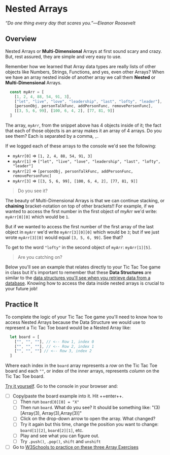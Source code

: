 # Nested Arrays

*“Do one thing every day that scares you.”―Eleanor Roosevelt*

## Overview

Nested Arrays or **Multi-Dimensional** Arrays at first sound scary and crazy. But, rest assured, they are simple and very easy to use.

Remember how we learned that Array data types are really lists of other objects like Numbers, Strings, Functions, and yes, even other Arrays? When we have an array nested inside of another array we call them **Nested** or **Multi-Dimensional** Arrays.

```javascript
  const myArr = [
    [1, 2, 4, 88, 54, 91, 3],
    ["let", "live", "love", "leadership", "last", "lofty", "leader"],
    [personObj, personTalkFunc, addPersonFunc, removePersonFunc],
    [[3, 5, 6, 99], [100, 6, 4, 2], [77, 81, 9]]
  ]
```

The array, `myArr`, from the snippet above has 4 objects inside of it; the fact that each of those objects is an array makes it an array of 4 arrays. Do you see them? Each is separated by a comma, `,`.

If we logged each of these arrays to the console we'd see the following:

  * `myArr[0]` => `[1, 2, 4, 88, 54, 91, 3]`
  * `myArr[1]` => `["let", "live", "love", "leadership", "last", "lofty", "leader"]`
  * `myArr[2]` => `[personObj, personTalkFunc, addPersonFunc, removePersonFunc]`
  * `myArr[3]` => `[[3, 5, 6, 99], [100, 6, 4, 2], [77, 81, 9]]`

  > Do you see it?

The beauty of Multi-Dimensional Arrays is that we can continue stacking, or **chaining** bracket-notation on top of other brackets!! For example, if we wanted to access the first number in the first object of myArr we'd write: `myArr[0][0]` which would be `1`.

But if we wanted to access the first number of the first array of the last object in `myArr` we'd write `myArr[3][0][0]` which would be `3`; but if we just wrote `myArr[3][0]` would equal `[3, 5, 6, 99]`. See that?

To get to the word `"lofty"` in the second object of `myArr`: `myArr[1][5]`.

  > Are you catching on?

Below you'll see an example that relates directly to your Tic Tac Toe game in class but it's important to remember that these **Data Structures** are similar to the [data structures you'll see when you retrieve data from a database](http://dummy.restapiexample.com/api/v1/employees). Knowing how to access the data inside nested arrays is crucial to your future job!

<!-- ! Video Contents:  (width="655" height="368", ratio 1.77) -->

## Practice It

To complete the logic of your Tic Tac Toe game you'll need to know how to access Nested Arrays because the Data Structure we would use to represent a Tic Tac Toe board would be a Nested Array like:

```javascript
  let board = [
    ["", "", ""], // <-- Row 1, index 0
    ["", "", ""], // <-- Row 2, index 1
    ["", "", ""] // <-- Row 3, index 2
  ]
```

Where each index in the `board` array represents a *row* on the Tic Tac Toe board and each `""`, or index of the inner arrays, represents *column* on the Tic Tac Toe board.

[Try it yourself](https://replit.com). Go to the console in your browser and:

- [ ] Copy/paste the board example into it. Hit ++enter++.
    * [ ] Then run `board[0][0] = "X"`
    * [ ] Then run `board`. What do you see? It should be something like: "(3) [Array(3), Array(3),Array(3)]"
    * [ ] Click on the drop-down arrow to open the array. What changed?
    * [ ] Try it again but this time, change the position you want to change: `board[1][2]`, `board[2][1]`, etc.
    * [ ] Play and see what you can figure out.
    * [ ] Try `.push()`, `.pop()`, `shift` and `unshift`
- [ ] Go to [W3Schools to practice on these three Array Exercises](https://www.w3schools.com/js/exercise_js.asp?filename=exercise_js_arrays1)

<!-- [Try it yourself](https://replit.com)! -->
<!-- [Try it yourself](https://codepen.io)! -->